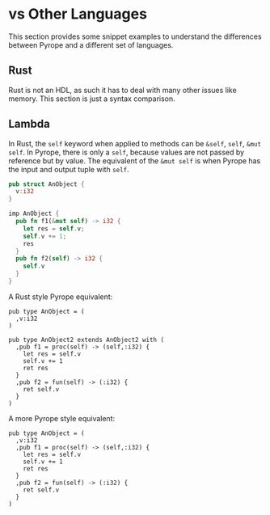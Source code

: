 # vs Other Languages

This section provides some snippet examples to understand the differences
between Pyrope and a different set of languages.


## Rust

Rust is not an HDL, as such it has to deal with many other issues like memory. This section is just
a syntax comparison.

## Lambda

In Rust, the `self` keyword when applied to methods can be `&self`, `self`, `&mut self`. In Pyrope,
there is only a `self`, because values are not passed by reference but by value. The equivalent of the `&mut self` is
when Pyrope has the input and output tuple with `self`.


```rust
pub struct AnObject {
  v:i32
}

imp AnObject {
  pub fn f1(&mut self) -> i32 {
    let res = self.v;
    self.v += 1;
    res
  }
  pub fn f2(self) -> i32 {
    self.v
  }
}
```

A Rust style Pyrope equivalent:

```
pub type AnObject = (
  ,v:i32
)

pub type AnObject2 extends AnObject2 with (
  ,pub f1 = proc(self) -> (self,:i32) {
    let res = self.v
    self.v += 1
    ret res
  }
  ,pub f2 = fun(self) -> (:i32) {
    ret self.v
  }
)
```

A more Pyrope style equivalent:

```
pub type AnObject = (
  ,v:i32
  ,pub f1 = proc(self) -> (self,:i32) {
    let res = self.v
    self.v += 1
    ret res
  }
  ,pub f2 = fun(self) -> (:i32) {
    ret self.v
  }
)
```

